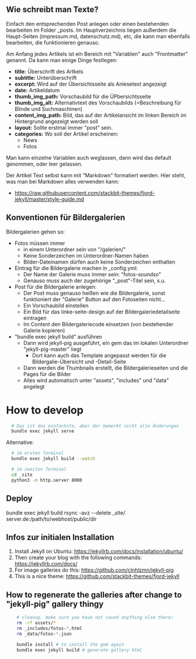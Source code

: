 

## Wie schreibt man Texte?

Einfach den entsprechenden Post anlegen oder einen bestehenden bearbeiten im Folder _posts.
Im Hauptverzeichnis liegen außerdem die Haupt-Seiten (impressum.md, datenschutz.md), etc, die kann man ebenfalls bearbeiten, die funktionieren genauso.

Am Anfang jedes Artikels ist ein Bereich mit "Variablen" auch "Frontmatter" genannt. Da kann man einige Dinge festlegen:
* **title:** Überschrift des Artkels
* **subtitle:** Unterüberschrift
* **excerpt:** Wird auf der Übersichtsseite als Anlesetext angezeigt
* **date:** Artikeldatum
* **thumb_img_path:** Vorschaubild für die ÜPbersichtsseite
* **thumb_img_alt:** Alternativtext des Vorschaubilds (=Beschreibung für Blinde und Suchmaschinen)
* **content_img_path:** Bild, das auf der Artikelansicht im linken Bereich im Hintergrund angezeigt werden soll
* **layout:** Sollte erstmal immer "post" sein.
* **categories:** Wo soll  der Artikel erscheinen:
   * News
   * Fotos

Man kann einzelne Variablen auch weglassen, dann wird das default genommen, oder leer gelassen.

Der Artikel Text selbst kann mit "Markdown" formatiert werden. Hier steht, was man bei Markdown alles verwenden kann:
* https://raw.githubusercontent.com/stackbit-themes/fjord-jekyll/master/style-guide.md

## Konventionen für Bildergalerien

Bildergalerien gehen so:
* Fotos müssen immer
  * in einem Unterordner sein von "/galerien/"
  * Keine Sonderzeichen im Unterordner-Namen haben
  * Bilder-Dateinamen dürfen auch keine Sonderzeichen enthalten
* Eintrag für die Bildergalerie machen in _config.yml:
  * Der Name der Galerie muss immer sein: "fotos-soundso"
  * Genauso muss auch der zugehörige "_post"-Titel sein, s.u.
* Post für die Bildergalerie anlegen:
  * Der Post muss genauso heißen wie die Bildergalerie, sonst funktioniert der "Galerie" Button auf den Fotoseiten nicht...
  * Ein Vorschaubild einstellen
  * Ein Bild für das linke-seite-design auf der Bildergaleriedetailseite eintragen
  * Im Content den Bildergaleriecode einsetzen (von bestehender Galerie kopieren)
* "bundle exec jekyll build" ausführen
  * Dann wird jekyll-pig ausgeführt, ein gem das im lokalen Unterordner "jekyll-pig-master" liegt
    * Dort kann auch das Template angepasst werden für die Bildergalie-Übersicht und -Detail-Seite
  * Dann werden die Thumbnails erstellt, die Bildergalerieseiten und die Pages für die Bilder
  * Alles wird automatisch unter "assets", "includes" und "data" angelegt


# How to develop

```bash
  # Das ist das einfachste, aber der bemerkt nicht alle Änderungen
  bundle exec jekyll serve
```

Alternative:

```bash
  # im ersten Terminal
  bundle exec jekyll build --watch

  # im zweiten Terminal
  cd _site
  python3 -m http.server 8000
```

## Deploy

bundle exec jekyll build
rsync -avz --delete _site/ server.de:/path/to/webhost/public/dir

## Infos zur initialen Installation

1. Install Jekyll on Ubuntu: https://jekyllrb.com/docs/installation/ubuntu/
2. Then create your blog with the following commands: https://jekyllrb.com/docs/
3. For image galleries do this: https://github.com/clnhlzmn/jekyll-pig
4. This is a nice theme: https://github.com/stackbit-themes/fjord-jekyll

## How to regenerate the galleries after change to "jekyll-pig" gallery thingy

```bash
    # cleanup. make sure you have not saved anything else there:
    rm -rf assets/*
    rm _includes/fotos-*.html
    rm _data/fotos-*.json

    bundle install # to install the gem again
    bundle exec jekyll build # generate gallery html
```
